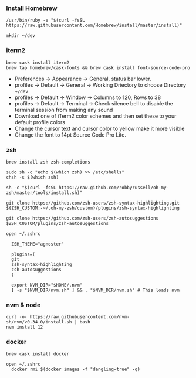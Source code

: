 ### Install Homebrew

```
/usr/bin/ruby -e "$(curl -fsSL https://raw.githubusercontent.com/Homebrew/install/master/install)"

mkdir ~/dev
```

### iterm2
```
brew cask install iterm2
brew tap homebrew/cask-fonts && brew cask install font-source-code-pro
```
- Preferences -> Appearance -> General, status bar lower.
- profiles -> Default -> General -> Working Driectory to choose Directory `~/dev`
- profiles -> Default -> Window -> Columns to 120, Rows to 38
- profiles -> Default -> Terminal -> Check silence bell to disable the terminal session from making any sound
- Download one of iTerm2 color schemes and then set these to your default profile colors
- Change the cursor text and cursor color to yellow make it more visible
- Change the font to 14pt Source Code Pro Lite.

### zsh

```
brew install zsh zsh-completions

sudo sh -c "echo $(which zsh) >> /etc/shells"
chsh -s $(which zsh)

sh -c "$(curl -fsSL https://raw.github.com/robbyrussell/oh-my-zsh/master/tools/install.sh)"

git clone https://github.com/zsh-users/zsh-syntax-highlighting.git ${ZSH_CUSTOM:-~/.oh-my-zsh/custom}/plugins/zsh-syntax-highlighting

git clone https://github.com/zsh-users/zsh-autosuggestions $ZSH_CUSTOM/plugins/zsh-autosuggestions

open ~/.zshrc
  
  ZSH_THEME="agnoster"

  plugins=(
  git
  zsh-syntax-highlighting
  zsh-autosuggestions
  )
  
  export NVM_DIR="$HOME/.nvm"
  [ -s "$NVM_DIR/nvm.sh" ] && . "$NVM_DIR/nvm.sh" # This loads nvm

```

### nvm & node

```
curl -o- https://raw.githubusercontent.com/nvm-sh/nvm/v0.34.0/install.sh | bash
nvm install 12

```

### docker

```
brew cask install docker

open ~/.zshrc
  docker rmi $(docker images -f "dangling=true" -q)
  
```
